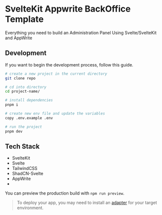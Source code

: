 # SvelteKit Appwrite BackOffice Template

Everything you need to build an Administration Panel Using Svelte/SvelteKit and AppWrite

## Development

If you want to begin the development process, follow this guide.

```bash
# create a new project in the current directory
git clone repo

# cd into directory
cd project-name/

# install dependencies
pnpm i

# create new env file and update the variables
copy .env.example .env

# run the project
pnpm dev
```

## Tech Stack

- SvelteKit
- Svelte
- TailwindCSS
- ShadCN-Svelte
- AppWrite
- 

You can preview the production build with `npm run preview`.

> To deploy your app, you may need to install an [adapter](https://kit.svelte.dev/docs/adapters) for your target environment.
